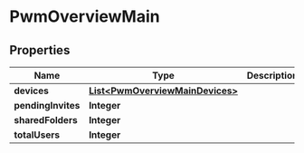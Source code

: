 # PwmOverviewMain

## Properties
Name | Type | Description | Notes
------------ | ------------- | ------------- | -------------
**devices** | [**List&lt;PwmOverviewMainDevices&gt;**](PwmOverviewMainDevices.md) |  | 
**pendingInvites** | **Integer** |  | 
**sharedFolders** | **Integer** |  | 
**totalUsers** | **Integer** |  | 
